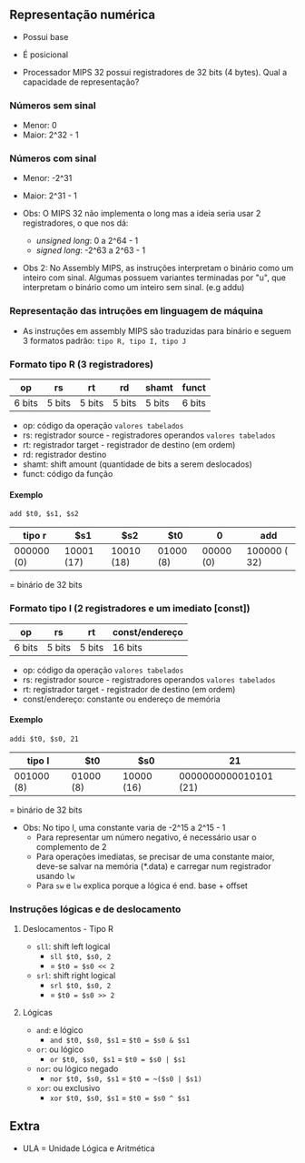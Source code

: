 ## Representação numérica

- Possui base
- É posicional

- Processador MIPS 32 possui registradores de 32 bits (4 bytes). Qual a capacidade de representação?

### Números sem sinal

- Menor: 0
- Maior: 2^32 - 1

### Números com sinal

- Menor: -2^31
- Maior: 2^31 - 1

- Obs: O MIPS 32 não implementa o long mas a ideia seria usar 2 registradores, o que nos dá:
    - *unsigned long*: 0 a 2^64 - 1
    - *signed long*: -2^63 a 2^63 - 1

- Obs 2: No Assembly MIPS, as instruções interpretam o binário como um inteiro com sinal. Algumas possuem variantes terminadas por "u", que interpretam o binário como um inteiro sem sinal. (e.g addu) 

### Representação das intruções em linguagem de máquina

- As instruções em assembly MIPS são traduzidas para binário e seguem 3 formatos padrão: `tipo R, tipo I, tipo J`

### Formato tipo R (3 registradores)

op | rs | rt | rd | shamt | funct
---|----|----|----|-------|------
6 bits | 5 bits | 5 bits | 5 bits | 5 bits | 6 bits

- op: código da operação `valores tabelados`
- rs: registrador source - registradores operandos `valores tabelados`
- rt: registrador target - registrador de destino (em ordem)
- rd: registrador destino 
- shamt: shift amount (quantidade de bits a serem deslocados)
- funct: código da função

#### Exemplo
`add $t0, $s1, $s2`

tipo r | $s1 | $s2 | $t0 | 0 | add
-------|-----|-----|-----|---|-----
000000 (0) | 10001 (17) | 10010 (18) | 01000 (8) | 00000 (0) | 100000 ( 32)

= binário de 32 bits

### Formato tipo I (2 registradores e um imediato [const])

op | rs | rt | const/endereço
---|----|----|--------------
6 bits | 5 bits | 5 bits | 16 bits

- op: código da operação `valores tabelados`
- rs: registrador source - registradores operandos `valores tabelados`
- rt: registrador target - registrador de destino (em ordem)
- const/endereço: constante ou endereço de memória

#### Exemplo

`addi $t0, $s0, 21`

tipo I | $t0 | $s0 | 21
-------|-----|-----|---
001000 (8) | 01000 (8) | 10000 (16) | 0000000000010101 (21)

= binário de 32 bits

- Obs: No tipo I, uma constante varia de -2^15 a 2^15 - 1
    - Para representar um número negativo, é necessário usar o complemento de 2
    - Para operações imediatas, se precisar de uma constante maior, deve-se salvar na memória (*.data) e carregar num registrador usando `lw`
    - Para `sw` e `lw` explica porque a lógica é end. base + offset

### Instruções lógicas e de deslocamento

1. Deslocamentos - Tipo R
    - `sll`: shift left logical 
        - `sll $t0, $s0, 2` 
        - = `$t0 = $s0 << 2`
    - `srl`: shift right logical 
        - `srl $t0, $s0, 2`
        - = `$t0 = $s0 >> 2`

2. Lógicas
    - `and`: e lógico
        - `and $t0, $s0, $s1` = `$t0 = $s0 & $s1`
    - `or`: ou lógico
        - `or $t0, $s0, $s1` = `$t0 = $s0 | $s1`
    - `nor`: ou lógico negado
        - `nor $t0, $s0, $s1` = `$t0 = ~($s0 | $s1)`
    - `xor`: ou exclusivo
        - `xor $t0, $s0, $s1` = `$t0 = $s0 ^ $s1`

## Extra
- ULA = Unidade Lógica e Aritmética